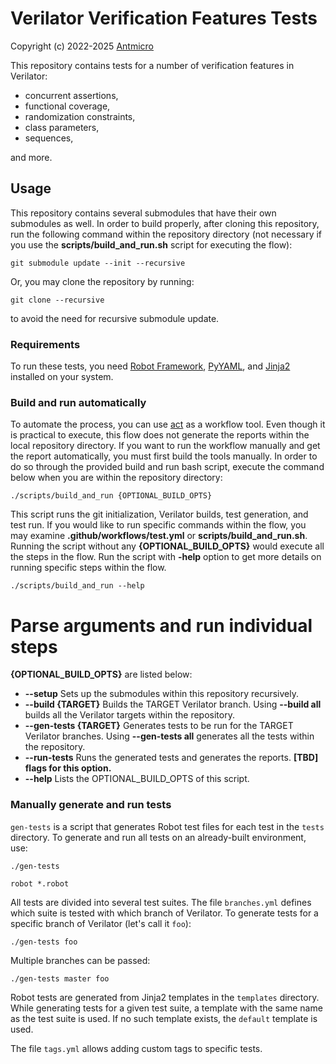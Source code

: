 # Verilator Verification Features Tests

Copyright (c) 2022-2025 [Antmicro](https://www.antmicro.com)

This repository contains tests for a number of verification features in
Verilator:

* concurrent assertions,
* functional coverage,
* randomization constraints,
* class parameters,
* sequences,

and more.


## Usage

This repository contains several submodules that have their own submodules as
well. In order to build properly, after cloning this repository, run
the following command within the repository directory (not necessary if you
use the **scripts/build_and_run.sh** script for executing the flow):

```
git submodule update --init --recursive
```

Or, you may clone the repository by running:

```
git clone --recursive
```

to avoid the need for recursive submodule update.


### Requirements

To run these tests, you need
[Robot Framework](https://pypi.org/project/robotframework/),
[PyYAML](https://pypi.org/project/PyYAML/), and
[Jinja2](https://pypi.org/project/Jinja2/) installed on your system.


### Build and run automatically

To automate the process, you can use [act](https://github.com/nektos/act) as a
workflow tool. Even though it is practical to execute, this flow does not
generate the reports within the local repository directory. If you want to run
the workflow manually and get the report automatically, you must first build the
tools manually. In order to do so through the provided build and run bash script,
execute the command below when you are within the repository directory:

```
./scripts/build_and_run {OPTIONAL_BUILD_OPTS}
```

This script runs the git initialization, Verilator builds, test generation, and
test run. If you would like to run specific commands within the flow, you may
examine **.github/workflows/test.yml** or **scripts/build_and_run.sh**. Running the
script without any **{OPTIONAL_BUILD_OPTS}** would execute all the steps in the
flow. Run the script with **-help** option to get more details on running specific
steps within the flow.

```
./scripts/build_and_run --help
```

# Parse arguments and run individual steps

**{OPTIONAL_BUILD_OPTS}** are listed below:

- **--setup** Sets up the submodules within this repository recursively.
- **--build {TARGET}** Builds the TARGET Verilator branch. Using **--build all** builds
all the Verilator targets within the repository.
- **--gen-tests {TARGET}** Generates tests to be run for the TARGET Verilator branches.
Using **--gen-tests all** generates all the tests within the repository.
- **--run-tests** Runs the generated tests and generates the reports.
**[TBD] flags for this option.**
- **--help** Lists the OPTIONAL_BUILD_OPTS of this script.


### Manually generate and run tests

`gen-tests` is a script that generates Robot test files for each test in the
`tests` directory. To generate and run all tests on an already-built environment,
use:

```
./gen-tests
```
```
robot *.robot
```

All tests are divided into several test suites. The file `branches.yml` defines
which suite is tested with which branch of Verilator. To generate tests for a
specific branch of Verilator (let's call it `foo`):

```
./gen-tests foo
```

Multiple branches can be passed:

```
./gen-tests master foo
```

Robot tests are generated from Jinja2 templates in the `templates` directory.
While generating tests for a given test suite, a template with the same name as
the test suite is used. If no such template exists, the `default` template is
used.

The file `tags.yml` allows adding custom tags to specific tests.
